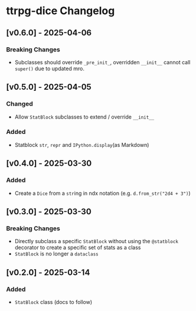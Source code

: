 # ttrpg-dice Changelog

## [v0.6.0] - 2025-04-06

### Breaking Changes

- Subclasses should override `_pre_init_`, overridden `__init__` cannot call `super()` due to updated mro.

## [v0.5.0] - 2025-04-05

### Changed

- Allow `StatBlock` subclasses to extend / override `__init__`

### Added

- Statblock `str`, `repr` and `IPython.display`(as Markdown)

## [v0.4.0] - 2025-03-30

### Added

- Create a `Dice` from a `str`ing in ndx notation (e.g. `d.from_str("2d4 + 3")`)

## [v0.3.0] - 2025-03-30

### Breaking Changes

- Directly subclass a specific `StatBlock` without using the `@statblock` decorator to create a specific set of stats as a class
- `StatBlock` is no longer a `dataclass`

## [v0.2.0] - 2025-03-14

### Added

- `StatBlock` class (docs to follow)

